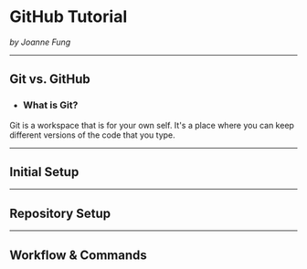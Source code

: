 # GitHub Tutorial

_by Joanne Fung_

---
## Git vs. GitHub
* ### What is Git?

 Git is a workspace that is for your own self. It's a place where you can keep different versions of the code that you type.
 

---
## Initial Setup



---
## Repository Setup



---
## Workflow & Commands